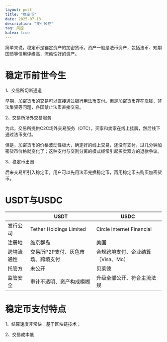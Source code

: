 ```yaml
---
layout: post
title: "稳定币"
date: 2025-07-18
description: "支付风控"
tag: 风控
katex: true
---
```


简单来说，稳定币是锚定资产的加密货币。资产一般是法币资产，包括法币、短期国债等信用评级高，流动性好的资产。

# 稳定币前世今生

1、交易所切断通道

早期，加密货币的交易可以直接通过银行用法币支付。但是加密货币存在洗钱、非法集资等问题，各国禁止法币直接交易。

2、交易所场外交易服务

为此，交易所提供C2C场外交易服务（OTC），买家和卖家在线上挂牌，然后线下通过法币支付。

但是，加密货币的价格波动性极大，确定好的线上交易，还没有支付，过几分钟加密货币价格就变化了；这种支付与交割分离的模式经常引起买卖双方的退款争议。

3、稳定币出圈

后来交易所引入稳定币，用户可以先用法币兑换稳定币，再用稳定币去购买加密货币。

# USDT与USDC

|            | USDT                              | USDC                               |
| ---------- | --------------------------------- | ---------------------------------- |
| 发行公司   | Tether Holdings Limited           | Circle Internet Financial          |
| 注册地     | 维京群岛                          | 美国                               |
| 跨境流通性 | 交易所P2P支付、灰色市场、跨境支付 | 合规跨境支付、企业结算（Visa、Mc） |
| 托管方     | 未公开                            | 贝莱德                             |
| 监管安全   | 审计不透明、资产构成模糊          | 升级全部公开、符合主流法规         |

# 稳定币支付特点

1、结算速度非常快：基于区块链技术；

2、交易成本低











